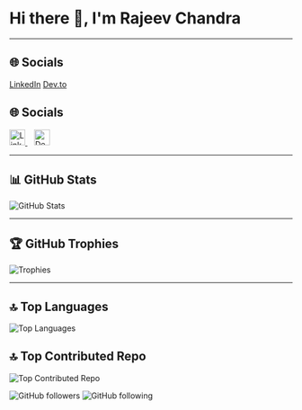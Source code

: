 # Hi there 👋, I'm Rajeev Chandra


---

## 🌐 Socials
[LinkedIn](https://www.linkedin.com/in/rajeevachandra/)
[Dev.to](https://dev.to/rajeev_3ce9f280cbae73b234)
## 🌐 Socials

<p>
  <a href="https://www.linkedin.com/in/rajeevachandra/" target="_blank">
    <img src="https://cdn.jsdelivr.net/gh/simple-icons/simple-icons/icons/linkedin.svg" alt="LinkedIn" height="28">
  </a>&nbsp;&nbsp;
  <a href="https://dev.to/rajeev_3ce9f280cbae73b234" target="_blank">
    <img src="https://cdn.jsdelivr.net/gh/simple-icons/simple-icons/icons/devdotto.svg" alt="Dev.to" height="28">
  </a>
</p>


---

## 📊 GitHub Stats
![GitHub Stats](https://github-readme-stats.vercel.app/api?username=rajeevchandra&show_icons=true&theme=default)  

---

## 🏆 GitHub Trophies
![Trophies](https://github-profile-trophy.vercel.app/?username=rajeevchandra&theme=flat)

---

## 🔝 Top Languages
![Top Languages](https://github-readme-stats.vercel.app/api/top-langs/?username=rajeevchandra&layout=compact)

## 🔝 Top Contributed Repo
![Top Contributed Repo](https://github-contributor-stats.vercel.app/api?username=rajeevchandra&limit=5&theme=default&combine_all_yearly_contributions=true)

![GitHub followers](https://img.shields.io/github/followers/rajeevchandra?label=Followers&style=social) 
![GitHub following](https://img.shields.io/github/following/rajeevchandra?label=Following&style=social)

